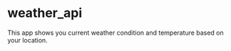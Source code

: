# weather_api
This app shows you current weather condition and temperature based on your location. 
